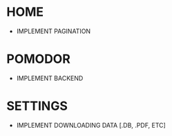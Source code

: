 # HOME

- IMPLEMENT PAGINATION

# POMODOR

- IMPLEMENT BACKEND

# SETTINGS

- IMPLEMENT DOWNLOADING DATA [.DB, .PDF, ETC]
